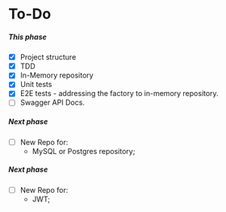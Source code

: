 # To-Do

##### This phase

- [x] Project structure
- [x] TDD
- [x] In-Memory repository
- [x] Unit tests
- [x] E2E tests - addressing the factory to in-memory repository.
- [ ] Swagger API Docs.

##### Next phase

- [ ] New Repo for:
    - MySQL or Postgres repository;

##### Next phase

- [ ] New Repo for:
    - JWT;
